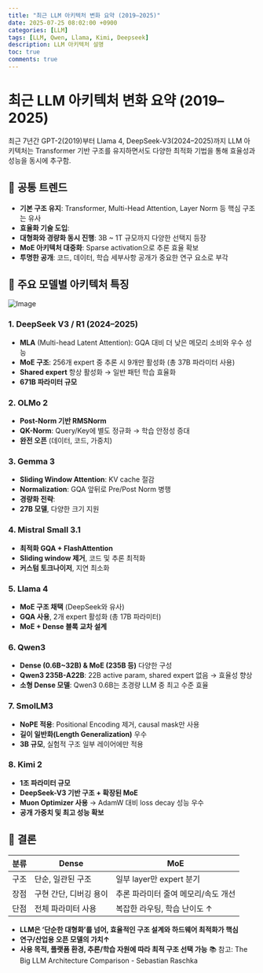 ```yaml
---
title: "최근 LLM 아키텍처 변화 요약 (2019–2025)"
date: 2025-07-25 08:02:00 +0900
categories: [LLM]
tags: [LLM, Qwen, Llama, Kimi, Deepseek]
description: LLM 아키텍처 설명
toc: true
comments: true
---
```


# 최근 LLM 아키텍처 변화 요약 (2019–2025)

최근 7년간 GPT-2(2019)부터 Llama 4, DeepSeek-V3(2024–2025)까지 LLM 아키텍처는 Transformer 기반 구조를 유지하면서도 다양한 최적화 기법을 통해 효율성과 성능을 동시에 추구함.

## 🔑 공통 트렌드

- **기본 구조 유지**: Transformer, Multi-Head Attention, Layer Norm 등 핵심 구조는 유사
- **효율화 기술 도입**:
- **대형화와 경량화 동시 진행**: 3B ~ 1T 규모까지 다양한 선택지 등장
- **MoE 아키텍처 대중화**: Sparse activation으로 추론 효율 확보
- **투명한 공개**: 코드, 데이터, 학습 세부사항 공개가 중요한 연구 요소로 부각
## 📌 주요 모델별 아키텍처 특징

![Image](https://prod-files-secure.s3.us-west-2.amazonaws.com/e6db513d-ec54-40ff-aa74-2487b0bcfe15/ac24fdd3-febf-45c7-8e99-afb6446591d8/image.png?X-Amz-Algorithm=AWS4-HMAC-SHA256&X-Amz-Content-Sha256=UNSIGNED-PAYLOAD&X-Amz-Credential=ASIAZI2LB4667H62WSZO%2F20250731%2Fus-west-2%2Fs3%2Faws4_request&X-Amz-Date=20250731T072204Z&X-Amz-Expires=3600&X-Amz-Security-Token=IQoJb3JpZ2luX2VjEKf%2F%2F%2F%2F%2F%2F%2F%2F%2F%2FwEaCXVzLXdlc3QtMiJHMEUCIApZrRWLQ9Mo1wmuBCOt6X%2BY6%2Bx5hvyrIO621ybietj6AiEA7RUbqPoPUMKri6dlHbNKcIdDhiNEI8d4lAgXivhomxUqiAQI0P%2F%2F%2F%2F%2F%2F%2F%2F%2F%2FARAAGgw2Mzc0MjMxODM4MDUiDJ7y05EGdYngTRWPgSrcA%2FLF8nAKlM2wJ7uRm%2BpQBVJxjmX%2BaxH3d9za3DUyqnkrN14k8kthncpgvkbjlxrEx5fwdehhXPnE%2F3AqV8As7zu2HuxYa5DoRtFv2kp55opSf%2FV0DV9mSIhqXk471g2qHYIIS%2BF20i4fSfHWJAc00wMGHlPX0AV%2FFDr%2BoN%2FzZ6zNmuzQBEUBJBeLRqzxLHv7Lg%2FVdwYMSMTHUCPpRICQ3n9ehVuazTHlaSjhIcBgRje99C%2BEt%2B6%2BAFi4mFmfYy1pWjzNwPiXTROhRYDkjsqDoeHj%2FEypY2ycJGpGWvB62SfgtVROGvyWk3pzTH4D1joTGzN9lwvkUz%2FV1rjSyPTWq7X0jgtIGcB38shBPpOuIHSGSD%2BJj7OwHAPNFfyaD6ne1gav3W3MPgTnwOetEXoGMH5pR7KerCzuFFKAhfJvhxibyZipvovIQG9x0BzWHSBy6yn9tfgIeieR6L0jfM2jR1%2FS3BU8%2FQrheoa4Zzz494nyq0HjGE1i29rmHaFf7zfAZ7jKHNSjS5J5kGOBp9oXxNzbu5FsyDpOjQ11%2BhBOU6uecM3tjc%2B5PUA8b6JyHOjjmP%2BbSFomtotviUqpU1VZcLJIO2sNOpU5A5g%2BKMnU28c%2FCNaYlUsul8g2C4CFMNiarMQGOqUBsCW92KkYZuktt1P%2F3JOuuV4eI3jOsieeup7y769fBQI5j6T0st6mREYq1sklZWHfym%2FZhiwzwY5PCH8Z%2BIfxJfeWcUAwFPjxn8sGH6FU6HLmnovYNRc7atoonsa10cBxsQ2b5A%2FeS1hB2mqb9h3aqori7Aca7mnzHr8Zi8WeGl2zK9N7Ylyfa7Pu3TgiIRzLYEB5tck7xxwGVa0526N0dlR9qvoc&X-Amz-Signature=c7f770848b136cbce6be158c76196a97b00ff78e01e24fca447c03c175c09721&X-Amz-SignedHeaders=host&x-amz-checksum-mode=ENABLED&x-id=GetObject)

### 1. DeepSeek V3 / R1 (2024–2025)

- **MLA** (Multi-head Latent Attention): GQA 대비 더 낮은 메모리 소비와 우수 성능
- **MoE 구조**: 256개 expert 중 추론 시 9개만 활성화 (총 37B 파라미터 사용)
- **Shared expert** 항상 활성화 → 일반 패턴 학습 효율화
- **671B 파라미터 규모**
### 2. OLMo 2

- **Post-Norm 기반 RMSNorm**
- **QK-Norm**: Query/Key에 별도 정규화 → 학습 안정성 증대
- **완전 오픈** (데이터, 코드, 가중치)
### 3. Gemma 3

- **Sliding Window Attention**: KV cache 절감
- **Normalization**: GQA 앞뒤로 Pre/Post Norm 병행
- **경량화 전략**:
- **27B 모델**, 다양한 크기 지원
### 4. Mistral Small 3.1

- **최적화 GQA + FlashAttention**
- **Sliding window 제거**, 코드 및 추론 최적화
- **커스텀 토크나이저**, 지연 최소화
### 5. Llama 4

- **MoE 구조 채택** (DeepSeek와 유사)
- **GQA 사용**, 2개 expert 활성화 (총 17B 파라미터)
- **MoE + Dense 블록 교차 설계**
### 6. Qwen3

- **Dense (0.6B~32B) & MoE (235B 등)** 다양한 구성
- **Qwen3 235B-A22B**: 22B active param, shared expert 없음 → 효율성 향상
- **소형 Dense 모델**: Qwen3 0.6B는 초경량 LLM 중 최고 수준 효율
### 7. SmolLM3

- **NoPE 적용**: Positional Encoding 제거, causal mask만 사용
- **길이 일반화(Length Generalization)** 우수
- **3B 규모**, 실험적 구조 일부 레이어에만 적용
### 8. Kimi 2

- **1조 파라미터 규모**
- **DeepSeek-V3 기반 구조 + 확장된 MoE**
- **Muon Optimizer 사용** → AdamW 대비 loss decay 성능 우수
- **공개 가중치 및 최고 성능 확보**
## 🧩 결론

| 분류 | Dense | MoE |
| --- | --- | --- |
| 구조 | 단순, 일관된 구조 | 일부 layer만 expert 분기 |
| 장점 | 구현 간단, 디버깅 용이 | 추론 파라미터 줄여 메모리/속도 개선 |
| 단점 | 전체 파라미터 사용 | 복잡한 라우팅, 학습 난이도 ↑ |

- **LLM은 ‘단순한 대형화’를 넘어, 효율적인 구조 설계와 하드웨어 최적화가 핵심**
- **연구/산업용 오픈 모델의 가치↑**
- **사용 목적, 플랫폼 환경, 추론/학습 자원에 따라 최적 구조 선택 가능**
📚 참고: The Big LLM Architecture Comparison - Sebastian Raschka


